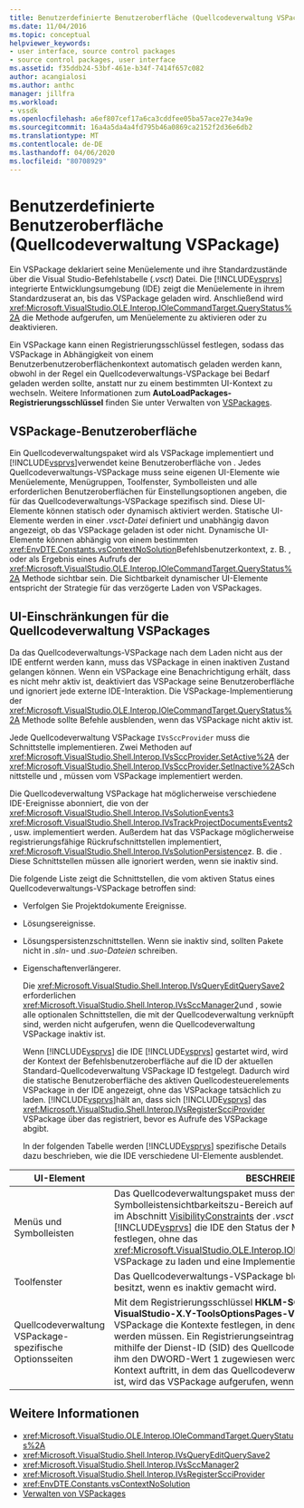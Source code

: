 ```yaml
---
title: Benutzerdefinierte Benutzeroberfläche (Quellcodeverwaltung VSPackage) | Microsoft Docs
ms.date: 11/04/2016
ms.topic: conceptual
helpviewer_keywords:
- user interface, source control packages
- source control packages, user interface
ms.assetid: f35ddb24-53bf-461e-b34f-7414f657c082
author: acangialosi
ms.author: anthc
manager: jillfra
ms.workload:
- vssdk
ms.openlocfilehash: a6ef807cef17a6ca3cddfee05ba57ace27e34a9e
ms.sourcegitcommit: 16a4a5da4a4fd795b46a0869ca2152f2d36e6db2
ms.translationtype: MT
ms.contentlocale: de-DE
ms.lasthandoff: 04/06/2020
ms.locfileid: "80708929"
---
```

# <a name="custom-user-interface-source-control-vspackage"></a>Benutzerdefinierte Benutzeroberfläche (Quellcodeverwaltung VSPackage)
Ein VSPackage deklariert seine Menüelemente und ihre Standardzustände über die Visual Studio-Befehlstabelle (*.vsct*) Datei. Die [!INCLUDE[vsprvs](../../code-quality/includes/vsprvs_md.md)] integrierte Entwicklungsumgebung (IDE) zeigt die Menüelemente in ihrem Standardzuserat an, bis das VSPackage geladen wird. Anschließend wird <xref:Microsoft.VisualStudio.OLE.Interop.IOleCommandTarget.QueryStatus%2A> die Methode aufgerufen, um Menüelemente zu aktivieren oder zu deaktivieren.

 Ein VSPackage kann einen Registrierungsschlüssel festlegen, sodass das VSPackage in Abhängigkeit von einem Benutzerbenutzeroberflächenkontext automatisch geladen werden kann, obwohl in der Regel ein Quellcodeverwaltungs-VSPackage bei Bedarf geladen werden sollte, anstatt nur zu einem bestimmten UI-Kontext zu wechseln. Weitere Informationen zum **AutoLoadPackages-Registrierungsschlüssel** finden Sie unter Verwalten von [VSPackages](../../extensibility/managing-vspackages.md).

## <a name="vspackage-ui"></a>VSPackage-Benutzeroberfläche
 Ein Quellcodeverwaltungspaket wird als VSPackage implementiert und [!INCLUDE[vsprvs](../../code-quality/includes/vsprvs_md.md)]verwendet keine Benutzeroberfläche von . Jedes Quellcodeverwaltungs-VSPackage muss seine eigenen UI-Elemente wie Menüelemente, Menügruppen, Toolfenster, Symbolleisten und alle erforderlichen Benutzeroberflächen für Einstellungsoptionen angeben, die für das Quellcodeverwaltungs-VSPackage spezifisch sind. Diese UI-Elemente können statisch oder dynamisch aktiviert werden. Statische UI-Elemente werden in einer *.vsct-Datei* definiert und unabhängig davon angezeigt, ob das VSPackage geladen ist oder nicht. Dynamische UI-Elemente können abhängig von einem bestimmten <xref:EnvDTE.Constants.vsContextNoSolution>Befehlsbenutzerkontext, z. B. , oder als Ergebnis eines Aufrufs der <xref:Microsoft.VisualStudio.OLE.Interop.IOleCommandTarget.QueryStatus%2A> Methode sichtbar sein. Die Sichtbarkeit dynamischer UI-Elemente entspricht der Strategie für das verzögerte Laden von VSPackages.

## <a name="ui-constraints-on-source-control-vspackages"></a>UI-Einschränkungen für die Quellcodeverwaltung VSPackages
 Da das Quellcodeverwaltungs-VSPackage nach dem Laden nicht aus der IDE entfernt werden kann, muss das VSPackage in einen inaktiven Zustand gelangen können. Wenn ein VSPackage eine Benachrichtigung erhält, dass es nicht mehr aktiv ist, deaktiviert das VSPackage seine Benutzeroberfläche und ignoriert jede externe IDE-Interaktion. Die VSPackage-Implementierung der <xref:Microsoft.VisualStudio.OLE.Interop.IOleCommandTarget.QueryStatus%2A> Methode sollte Befehle ausblenden, wenn das VSPackage nicht aktiv ist.

 Jede Quellcodeverwaltung VSPackage `IVsSccProvider` muss die Schnittstelle implementieren. Zwei Methoden auf <xref:Microsoft.VisualStudio.Shell.Interop.IVsSccProvider.SetActive%2A> der <xref:Microsoft.VisualStudio.Shell.Interop.IVsSccProvider.SetInactive%2A>Schnittstelle und , müssen vom VSPackage implementiert werden.

 Die Quellcodeverwaltung VSPackage hat möglicherweise verschiedene IDE-Ereignisse abonniert, die von der <xref:Microsoft.VisualStudio.Shell.Interop.IVsSolutionEvents3> <xref:Microsoft.VisualStudio.Shell.Interop.IVsTrackProjectDocumentsEvents2>, usw. implementiert werden. Außerdem hat das VSPackage möglicherweise registrierungsfähige Rückrufschnittstellen implementiert, <xref:Microsoft.VisualStudio.Shell.Interop.IVsSolutionPersistence>z. B. die . Diese Schnittstellen müssen alle ignoriert werden, wenn sie inaktiv sind.

 Die folgende Liste zeigt die Schnittstellen, die vom aktiven Status eines Quellcodeverwaltungs-VSPackage betroffen sind:

- Verfolgen Sie Projektdokumente Ereignisse.

- Lösungsereignisse.

- Lösungspersistenzschnittstellen. Wenn sie inaktiv sind, sollten Pakete nicht in *.sln-* und *.suo-Dateien* schreiben.

- Eigenschaftenverlängerer.

  Die <xref:Microsoft.VisualStudio.Shell.Interop.IVsQueryEditQuerySave2> erforderlichen <xref:Microsoft.VisualStudio.Shell.Interop.IVsSccManager2>und , sowie alle optionalen Schnittstellen, die mit der Quellcodeverwaltung verknüpft sind, werden nicht aufgerufen, wenn die Quellcodeverwaltung VSPackage inaktiv ist.

  Wenn [!INCLUDE[vsprvs](../../code-quality/includes/vsprvs_md.md)] die IDE [!INCLUDE[vsprvs](../../code-quality/includes/vsprvs_md.md)] gestartet wird, wird der Kontext der Befehlsbenutzeroberfläche auf die ID der aktuellen Standard-Quellcodeverwaltung VSPackage ID festgelegt. Dadurch wird die statische Benutzeroberfläche des aktiven Quellcodesteuerelements VSPackage in der IDE angezeigt, ohne das VSPackage tatsächlich zu laden. [!INCLUDE[vsprvs](../../code-quality/includes/vsprvs_md.md)]hält an, dass sich [!INCLUDE[vsprvs](../../code-quality/includes/vsprvs_md.md)] das <xref:Microsoft.VisualStudio.Shell.Interop.IVsRegisterScciProvider> VSPackage über das registriert, bevor es Aufrufe des VSPackage abgibt.

  In der folgenden Tabelle werden [!INCLUDE[vsprvs](../../code-quality/includes/vsprvs_md.md)] spezifische Details dazu beschrieben, wie die IDE verschiedene UI-Elemente ausblendet.

| UI-Element | BESCHREIBUNG |
| - | - |
| Menüs und Symbolleisten | Das Quellcodeverwaltungspaket muss den anfänglichen Menü- und Symbolleistensichtbarkeitszu-Bereich auf die Quellcodeverwaltungspaket-ID im Abschnitt [VisibilityConstraints](../../extensibility/visibilityconstraints-element.md) der *.vsct-Datei* festlegen. Dadurch kann [!INCLUDE[vsprvs](../../code-quality/includes/vsprvs_md.md)] die IDE den Status der Menüelemente entsprechend festlegen, ohne das <xref:Microsoft.VisualStudio.OLE.Interop.IOleCommandTarget.QueryStatus%2A> VSPackage zu laden und eine Implementierung der Methode aufzurufen. |
| Toolfenster | Das Quellcodeverwaltungs-VSPackage blendet alle Toolfenster aus, die es besitzt, wenn es inaktiv gemacht wird. |
| Quellcodeverwaltung VSPackage-spezifische Optionsseiten | Mit dem Registrierungsschlüssel **HKLM-SOFTWARE-Microsoft-VisualStudio-X.Y-ToolsOptionsPages-VisibilityCmdUIContexts** kann ein VSPackage die Kontexte festlegen, in denen seine Optionsseiten angezeigt werden müssen. Ein Registrierungseintrag unter diesem Schlüssel müsste mithilfe der Dienst-ID (SID) des Quellcodeverwaltungsdienstes erstellt und ihm den DWORD-Wert 1 zugewiesen werden. Wenn ein UI-Ereignis in einem Kontext auftritt, in dem das Quellcodeverwaltungspaket VSPackage registriert ist, wird das VSPackage aufgerufen, wenn es aktiv ist. |

## <a name="see-also"></a>Weitere Informationen
- <xref:Microsoft.VisualStudio.OLE.Interop.IOleCommandTarget.QueryStatus%2A>
- <xref:Microsoft.VisualStudio.Shell.Interop.IVsQueryEditQuerySave2>
- <xref:Microsoft.VisualStudio.Shell.Interop.IVsSccManager2>
- <xref:Microsoft.VisualStudio.Shell.Interop.IVsRegisterScciProvider>
- <xref:EnvDTE.Constants.vsContextNoSolution>
- [Verwalten von VSPackages](../../extensibility/managing-vspackages.md)
